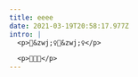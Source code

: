 ```yaml
---
title: eeee
date: 2021-03-19T20:58:17.977Z
intro: |
  <p>💁&zwj;♀️🤦&zwj;♀️</p>

  <p>🙊🙉🙈</p>
---
```

